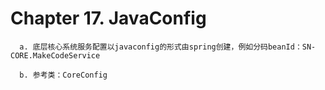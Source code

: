 # Chapter 17. JavaConfig

      a. 底层核心系统服务配置以javaconfig的形式由spring创建，例如分码beanId：SN-CORE.MakeCodeService

      b. 参考类：CoreConfig




